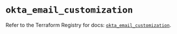 # `okta_email_customization`

Refer to the Terraform Registry for docs: [`okta_email_customization`](https://registry.terraform.io/providers/okta/okta/4.9.0/docs/resources/email_customization).
